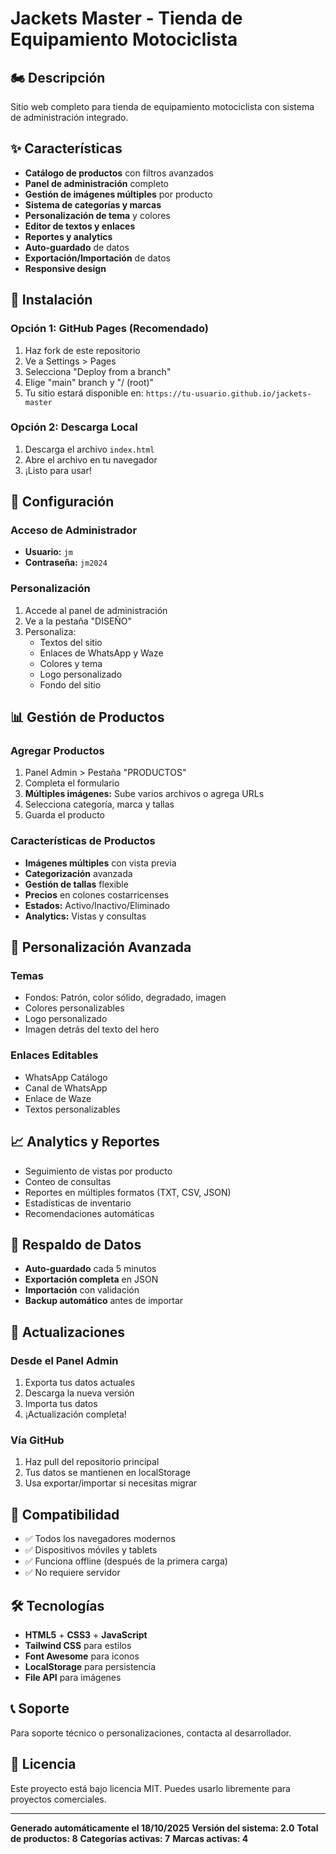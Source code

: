 # Jackets Master - Tienda de Equipamiento Motociclista

## 🏍️ Descripción
Sitio web completo para tienda de equipamiento motociclista con sistema de administración integrado.

## ✨ Características
- **Catálogo de productos** con filtros avanzados
- **Panel de administración** completo
- **Gestión de imágenes múltiples** por producto
- **Sistema de categorías y marcas**
- **Personalización de tema** y colores
- **Editor de textos y enlaces**
- **Reportes y analytics**
- **Auto-guardado** de datos
- **Exportación/Importación** de datos
- **Responsive design**

## 🚀 Instalación

### Opción 1: GitHub Pages (Recomendado)
1. Haz fork de este repositorio
2. Ve a Settings > Pages
3. Selecciona "Deploy from a branch"
4. Elige "main" branch y "/ (root)"
5. Tu sitio estará disponible en: `https://tu-usuario.github.io/jackets-master`

### Opción 2: Descarga Local
1. Descarga el archivo `index.html`
2. Abre el archivo en tu navegador
3. ¡Listo para usar!

## 🔧 Configuración

### Acceso de Administrador
- **Usuario:** `jm`
- **Contraseña:** `jm2024`

### Personalización
1. Accede al panel de administración
2. Ve a la pestaña "DISEÑO"
3. Personaliza:
   - Textos del sitio
   - Enlaces de WhatsApp y Waze
   - Colores y tema
   - Logo personalizado
   - Fondo del sitio

## 📊 Gestión de Productos

### Agregar Productos
1. Panel Admin > Pestaña "PRODUCTOS"
2. Completa el formulario
3. **Múltiples imágenes:** Sube varios archivos o agrega URLs
4. Selecciona categoría, marca y tallas
5. Guarda el producto

### Características de Productos
- **Imágenes múltiples** con vista previa
- **Categorización** avanzada
- **Gestión de tallas** flexible
- **Precios** en colones costarricenses
- **Estados:** Activo/Inactivo/Eliminado
- **Analytics:** Vistas y consultas

## 🎨 Personalización Avanzada

### Temas
- Fondos: Patrón, color sólido, degradado, imagen
- Colores personalizables
- Logo personalizado
- Imagen detrás del texto del hero

### Enlaces Editables
- WhatsApp Catálogo
- Canal de WhatsApp
- Enlace de Waze
- Textos personalizables

## 📈 Analytics y Reportes
- Seguimiento de vistas por producto
- Conteo de consultas
- Reportes en múltiples formatos (TXT, CSV, JSON)
- Estadísticas de inventario
- Recomendaciones automáticas

## 💾 Respaldo de Datos
- **Auto-guardado** cada 5 minutos
- **Exportación completa** en JSON
- **Importación** con validación
- **Backup automático** antes de importar

## 🔄 Actualizaciones

### Desde el Panel Admin
1. Exporta tus datos actuales
2. Descarga la nueva versión
3. Importa tus datos
4. ¡Actualización completa!

### Vía GitHub
1. Haz pull del repositorio principal
2. Tus datos se mantienen en localStorage
3. Usa exportar/importar si necesitas migrar

## 📱 Compatibilidad
- ✅ Todos los navegadores modernos
- ✅ Dispositivos móviles y tablets
- ✅ Funciona offline (después de la primera carga)
- ✅ No requiere servidor

## 🛠️ Tecnologías
- **HTML5** + **CSS3** + **JavaScript**
- **Tailwind CSS** para estilos
- **Font Awesome** para iconos
- **LocalStorage** para persistencia
- **File API** para imágenes

## 📞 Soporte
Para soporte técnico o personalizaciones, contacta al desarrollador.

## 📄 Licencia
Este proyecto está bajo licencia MIT. Puedes usarlo libremente para proyectos comerciales.

---

**Generado automáticamente el 18/10/2025**
**Versión del sistema: 2.0**
**Total de productos: 8**
**Categorías activas: 7**
**Marcas activas: 4**
